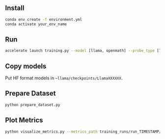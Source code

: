 ## Install

```bash
conda env create -f environment.yml
conda activate your_env_name
```

## Run

```bash
accelerate launch training.py --model [llama, openmath] --probe_type [linear, complex]
```

## Copy models

Put HF format models in `~llama/checkpoints/LlamaXXXXXX`.

## Prepare Dataset

```bash
python prepare_dataset.py
```

## Plot Metrics

```bash
python visualize_metrics.py --metrics_path training_runs/run_TIMESTAMP/metrics.json
```